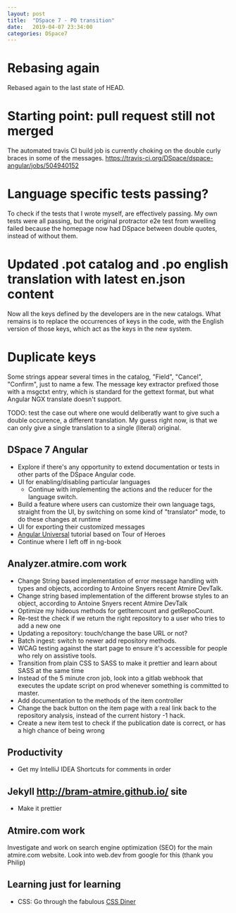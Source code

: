 ```yaml
---
layout: post
title:  "DSpace 7 - PO transition"
date:   2019-04-07 23:34:00
categories: DSpace7
---
```


# Rebasing again 

Rebased again to the last state of HEAD.

# Starting point: pull request still not merged

The automated travis CI build job is currently choking on the double curly braces in some of the messages. 
https://travis-ci.org/DSpace/dspace-angular/jobs/504940152

# Language specific tests passing?

To check if the tests that I wrote myself, are effectively passing.
My own tests were all passing, but the original protractor e2e test from wwelling failed because the homepage now had 
DSpace between double quotes, instead of without them. 

# Updated .pot catalog and .po english translation with latest en.json content

Now all the keys defined by the developers are in the new catalogs.
What remains is to replace the occurrences of keys in the code, with the English version of those keys, which act as the 
keys in the new system.

# Duplicate keys

Some strings appear several times in the catalog, "Field", "Cancel", "Confirm", just to name a few.
The message key extractor prefixed those with a msgctxt entry, which is standard for the gettext format, but what Angular 
NGX translate doesn't support.

TODO: test the case out where one would deliberatly want to give such a double occurence, a different translation. My guess 
right now, is that we can only give a single translation to a single (literal) original. 

## DSpace 7 Angular

* Explore if there's any opportunity to extend documentation or tests in other parts of the DSpace Angular code.
* UI for enabling/disabling particular languages
    * Continue with implementing the actions and the reducer for the language switch.
* Build a feature where users can customize their own language tags, straight from the UI, by switching on some kind of "translator" mode, to do these changes at runtime
* UI for exporting their customized messages
* [Angular Universal](https://angular.io/guide/universal) tutorial based on Tour of Heroes
* Continue where I left off in ng-book

## Analyzer.atmire.com work

* Change String based implementation of error message handling with types and objects, according to Antoine Snyers recent Atmire DevTalk.
* Change string based implementation of the different browse styles to an object, according to Antoine Snyers recent Atmire DevTalk
* Optimize my hideous methods for getItemcount and getRepoCount.
* Re-test the check if we return the right repository to a user who tries to add a new one
* Updating a repository: touch/change the base URL or not?
* Batch ingest: switch to newer add repository methods.
* WCAG testing against the start page to ensure it's accessible for people who rely on assistive tools.
* Transition from plain CSS to SASS to make it prettier and learn about SASS at the same time
* Instead of the 5 minute cron job, look into a gitlab webhook that executes the update script on prod whenever something is committed to master.
* Add documentation to the methods of the item controller
* Change the back button on the item page with a real link back to the repository analysis, instead of the current history -1 hack.
* Create a new item test to check if the publication date is correct, or has a high chance of being wrong

## Productivity

* Get my IntelliJ IDEA Shortcuts for comments in order

## Jekyll http://bram-atmire.github.io/ site

* Make it prettier

## Atmire.com work

Investigate and work on search engine optimization (SEO) for the main atmire.com website.
Look into web.dev from google for this (thank you Philip)

## Learning just for learning

* CSS: Go through the fabulous [CSS Diner](https://flukeout.github.io/)